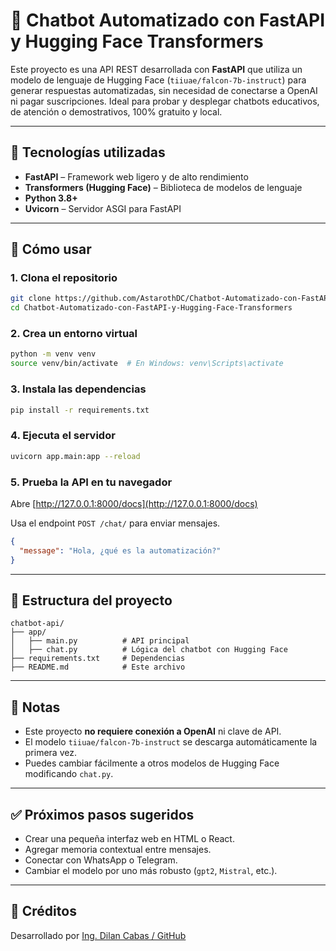# 🤖 Chatbot Automatizado con FastAPI y Hugging Face Transformers

Este proyecto es una API REST desarrollada con **FastAPI** que utiliza un modelo de lenguaje de Hugging Face (`tiiuae/falcon-7b-instruct`) para generar respuestas automatizadas, sin necesidad de conectarse a OpenAI ni pagar suscripciones. Ideal para probar y desplegar chatbots educativos, de atención o demostrativos, 100% gratuito y local.

---

## 🧠 Tecnologías utilizadas

- **FastAPI** – Framework web ligero y de alto rendimiento
- **Transformers (Hugging Face)** – Biblioteca de modelos de lenguaje
- **Python 3.8+**
- **Uvicorn** – Servidor ASGI para FastAPI

---
## 🚀 Cómo usar

### 1. Clona el repositorio

```bash
git clone https://github.com/AstarothDC/Chatbot-Automatizado-con-FastAPI-y-Hugging-Face-Transformers
cd Chatbot-Automatizado-con-FastAPI-y-Hugging-Face-Transformers
```

### 2. Crea un entorno virtual

```bash
python -m venv venv
source venv/bin/activate  # En Windows: venv\Scripts\activate
```

### 3. Instala las dependencias

```bash
pip install -r requirements.txt
```

### 4. Ejecuta el servidor

```bash
uvicorn app.main:app --reload
```

### 5. Prueba la API en tu navegador

Abre [http://127.0.0.1:8000/docs](http://127.0.0.1:8000/docs)

Usa el endpoint `POST /chat/` para enviar mensajes.

```json
{
  "message": "Hola, ¿qué es la automatización?"
}
```

---

## 📁 Estructura del proyecto

```
chatbot-api/
├── app/
│   ├── main.py          # API principal
│   ├── chat.py          # Lógica del chatbot con Hugging Face
├── requirements.txt     # Dependencias
├── README.md            # Este archivo
```

---

## 📌 Notas

- Este proyecto **no requiere conexión a OpenAI** ni clave de API.
- El modelo `tiiuae/falcon-7b-instruct` se descarga automáticamente la primera vez.
- Puedes cambiar fácilmente a otros modelos de Hugging Face modificando `chat.py`.

---

## ✅ Próximos pasos sugeridos

- Crear una pequeña interfaz web en HTML o React.
- Agregar memoria contextual entre mensajes.
- Conectar con WhatsApp o Telegram.
- Cambiar el modelo por uno más robusto (`gpt2`, `Mistral`, etc.).

---

## 🧠 Créditos

Desarrollado por [Ing. Dilan Cabas / GitHub](https://github.com/AstarothDC)  

